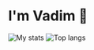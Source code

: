 # I'm Vadim 👋

<img alt="My stats" src="https://github-readme-stats.vercel.app/api?username=aso-off&show_icons=true&theme=dracula"/>
<img alt="Top langs" src="https://github-readme-stats.vercel.app/api/top-langs/?username=aso-off&layout=compact&theme=dracula"/>
